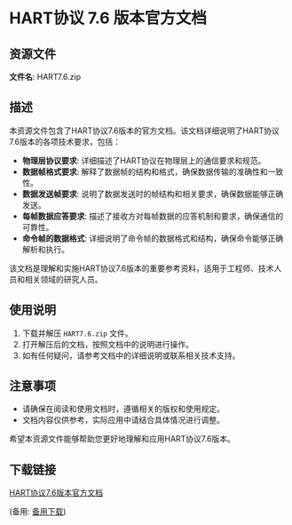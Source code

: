 # HART协议 7.6 版本官方文档

## 资源文件

**文件名**: HART7.6.zip

## 描述

本资源文件包含了HART协议7.6版本的官方文档。该文档详细说明了HART协议7.6版本的各项技术要求，包括：

- **物理层协议要求**: 详细描述了HART协议在物理层上的通信要求和规范。
- **数据帧格式要求**: 解释了数据帧的结构和格式，确保数据传输的准确性和一致性。
- **数据发送帧要求**: 说明了数据发送时的帧结构和相关要求，确保数据能够正确发送。
- **每帧数据应答要求**: 描述了接收方对每帧数据的应答机制和要求，确保通信的可靠性。
- **命令帧的数据格式**: 详细说明了命令帧的数据格式和结构，确保命令能够正确解析和执行。

该文档是理解和实施HART协议7.6版本的重要参考资料，适用于工程师、技术人员和相关领域的研究人员。

## 使用说明

1. 下载并解压 `HART7.6.zip` 文件。
2. 打开解压后的文档，按照文档中的说明进行操作。
3. 如有任何疑问，请参考文档中的详细说明或联系相关技术支持。

## 注意事项

- 请确保在阅读和使用文档时，遵循相关的版权和使用规定。
- 文档内容仅供参考，实际应用中请结合具体情况进行调整。

希望本资源文件能够帮助您更好地理解和应用HART协议7.6版本。

## 下载链接
[HART协议7.6版本官方文档](https://pan.quark.cn/s/63093bc6f3e4) 

(备用: [备用下载](https://pan.baidu.com/s/1gWkHPNLdSydSkfx6CvJTOg?pwd=1234))
